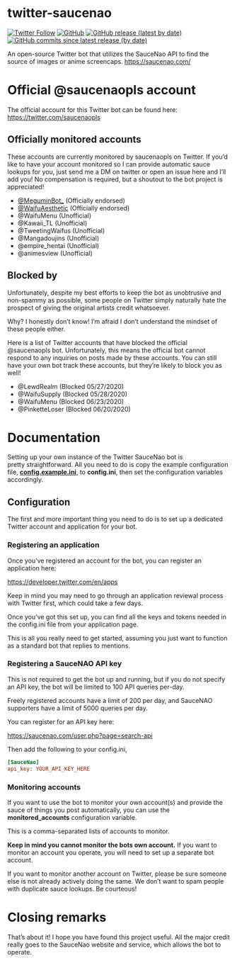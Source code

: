 # twitter-saucenao
[![Twitter Follow](https://img.shields.io/twitter/follow/saucenaopls)](https://twitter.com/saucenaopls) [![GitHub](https://img.shields.io/github/license/FujiMakoto/twitter-saucenao)](https://github.com/FujiMakoto/twitter-saucenao/blob/master/LICENSE) [![GitHub release (latest by date)](https://img.shields.io/github/v/release/fujimakoto/twitter-saucenao)](https://github.com/FujiMakoto/twitter-saucenao/releases) [![GitHub commits since latest release (by date)](https://img.shields.io/github/commits-since/fujimakoto/twitter-saucenao/latest)](https://github.com/FujiMakoto/twitter-saucenao/releases)

An open-source Twitter bot that utilizes the SauceNao API to find the source of images or anime screencaps.
https://saucenao.com/

# Official @saucenaopls account
The official account for this Twitter bot can be found here:
https://twitter.com/saucenaopls

## Officially monitored accounts
These accounts are currently monitored by saucenaopls on Twitter. If you’d like to have your account monitored so I can provide automatic sauce lookups for you, just send me a DM on twitter or open an issue here and I’ll add you! No compensation is required, but a shoutout to the bot project is appreciated!

* [@MeguminBot_](https://twitter.com/MeguminBot_) (Officially endorsed)
* [@WaifuAesthetic](https://twitter.com/WaifuAesthetic) (Officially endorsed)
* @WaifuMenu (Unofficial)
* @Kawaii_TL (Unofficial)
* @TweetingWaifus (Unofficial)
* @Mangadoujins (Unofficial)
* @empire_hentai (Unofficial)
* @animesview (Unofficial)

## Blocked by
Unfortunately, despite my best efforts to keep the bot as unobtrusive and non-spammy as possible, some people on Twitter simply naturally hate the prospect of giving the original artists credit whatsoever.

Why? I honestly don’t know! I’m afraid I don’t understand the mindset of these people either.

Here is a list of Twitter accounts that have blocked the official @saucenaopls bot. Unfortunately, this means the official bot cannot respond to any inquiries on posts made by these accounts. You can still have your own bot track these accounts, but they’re likely to block you as well!

* @LewdRealm (Blocked 05/27/2020)
* @WaifuSupply (Blocked 05/28/2020)
* @WaifuMenu (Blocked 06/23/2020)
* @PinketteLoser (Blocked 06/20/2020)

# Documentation
Setting up your own instance of the Twitter SauceNao bot is pretty straightforward. All you need to do is copy the example configuration file, [**config.example.ini**](https://github.com/FujiMakoto/twitter-saucenao/blob/master/config.example.ini), to **config.ini**, then set the configuration variables accordingly.

## Configuration
The first and more important thing you need to do is to set up a dedicated Twitter account and application for your bot.

### Registering an application
Once you’ve registered an account for the bot, you can register an application here:

https://developer.twitter.com/en/apps

Keep in mind you may need to go through an application reviewal process with Twitter first, which could take a few days.

Once you’ve got this set up, you can find all the keys and tokens needed in the config.ini file from your application page.

This is all you really need to get started, assuming you just want to function as a standard bot that replies to mentions.

### Registering a SauceNAO API key
This is not required to get the bot up and running, but if you do not specify an API key, the bot will be limited to 100 API queries per-day.

Freely registered accounts have a limit of 200 per day, and SauceNAO supporters have a limit of 5000 queries per day.

You can register for an API key here:

https://saucenao.com/user.php?page=search-api

Then add the following to your config.ini,

```ini
[SauceNao]
api_key: YOUR_API_KEY_HERE
```

### Monitoring accounts
If you want to use the bot to monitor your own account(s) and provide the sauce of things you post automatically, you can use the **monitored_accounts** configuration variable.

This is a comma-separated lists of accounts to monitor.

**Keep in mind you cannot monitor the bots own account.** If you want to monitor an account you operate, you will need to set up a separate bot account.

If you want to monitor another account on Twitter, please be sure someone else is not already actively doing the same. We don’t want to spam people with duplicate sauce lookups. Be courteous!

# Closing remarks
That’s about it! I hope you have found this project useful. All the major credit really goes to the SauceNao website and service, which allows the bot to operate.
